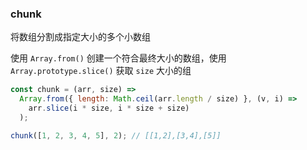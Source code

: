 ### chunk

将数组分割成指定大小的多个小数组

使用 `Array.from()` 创建一个符合最终大小的数组，使用 `Array.prototype.slice()` 获取 `size` 大小的组

```js
const chunk = (arr, size) =>
  Array.from({ length: Math.ceil(arr.length / size) }, (v, i) =>
    arr.slice(i * size, i * size + size)
  );
```

```js
chunk([1, 2, 3, 4, 5], 2); // [[1,2],[3,4],[5]]
```
